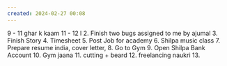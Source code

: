 ```yaml
---
created: 2024-02-27 00:08
---
```

9 - 11 ghar k kaam
11 - 12 l
2. Finish two bugs assigned to me by ajumal
3. Finish Story
4. Timesheet
5. Post Job for academy
6. Shilpa music class
7. Prepare resume india, cover letter, 
8. Go to Gym
9. Open Shilpa Bank Account
10. Gym jaana
11. cutting + beard
12. freelancing naukri
13. 
